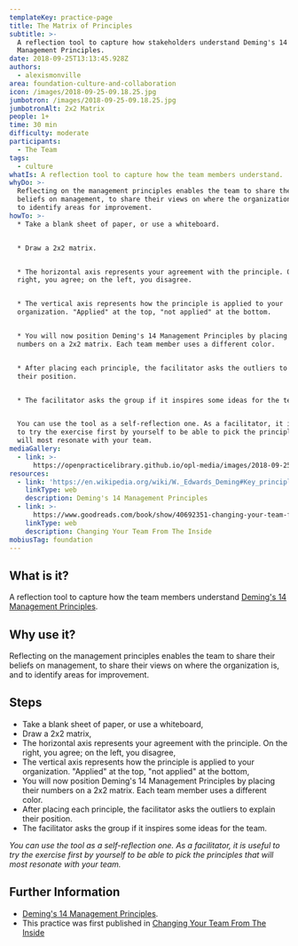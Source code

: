 ```yaml
---
templateKey: practice-page
title: The Matrix of Principles
subtitle: >-
  A reflection tool to capture how stakeholders understand Deming's 14
  Management Principles.
date: 2018-09-25T13:13:45.928Z
authors:
  - alexismonville
area: foundation-culture-and-collaboration
icon: /images/2018-09-25-09.18.25.jpg
jumbotron: /images/2018-09-25-09.18.25.jpg
jumbotronAlt: 2x2 Matrix
people: 1+
time: 30 min
difficulty: moderate
participants:
  - The Team
tags:
  - culture
whatIs: A reflection tool to capture how the team members understand.
whyDo: >-
  Reflecting on the management principles enables the team to share their
  beliefs on management, to share their views on where the organization is, and
  to identify areas for improvement.
howTo: >-
  * Take a blank sheet of paper, or use a whiteboard.


  * Draw a 2x2 matrix.


  * The horizontal axis represents your agreement with the principle. On the
  right, you agree; on the left, you disagree.


  * The vertical axis represents how the principle is applied to your
  organization. "Applied" at the top, "not applied" at the bottom.


  * You will now position Deming's 14 Management Principles by placing their
  numbers on a 2x2 matrix. Each team member uses a different color.


  * After placing each principle, the facilitator asks the outliers to explain
  their position.


  * The facilitator asks the group if it inspires some ideas for the team.


  You can use the tool as a self-reflection one. As a facilitator, it is useful
  to try the exercise first by yourself to be able to pick the principles that
  will most resonate with your team.
mediaGallery:
  - link: >-
      https://openpracticelibrary.github.io/opl-media/images/2018-09-25-09.18.25.jpg
resources:
  - link: 'https://en.wikipedia.org/wiki/W._Edwards_Deming#Key_principles'
    linkType: web
    description: Deming's 14 Management Principles
  - link: >-
      https://www.goodreads.com/book/show/40692351-changing-your-team-from-the-inside
    linkType: web
    description: Changing Your Team From The Inside
mobiusTag: foundation
---
```

## What is it?

A reflection tool to capture how the team members understand [Deming's 14 Management Principles](https://en.wikipedia.org/wiki/W._Edwards_Deming#Key_principles).

## Why use it?

Reflecting on the management principles enables the team to share their beliefs on management, to share their views on where the organization is, and to identify areas for improvement.

## Steps

- Take a blank sheet of paper, or use a whiteboard,
- Draw a 2x2 matrix,
- The horizontal axis represents your agreement with the principle. On the right, you agree; on the left, you disagree,
- The vertical axis represents how the principle is applied to your organization. "Applied" at the top, "not applied" at the bottom,
- You will now position Deming's 14 Management Principles by placing their numbers on a 2x2 matrix. Each team member uses a different color.
- After placing each principle, the facilitator asks the outliers to explain their position.
- The facilitator asks the group if it inspires some ideas for the team.

_You can use the tool as a self-reflection one. As a facilitator, it is useful to try the exercise first by yourself to be able to pick the principles that will most resonate with your team._

## Further Information

- [Deming's 14 Management Principles](https://en.wikipedia.org/wiki/W._Edwards_Deming#Key_principles).
- This practice was first published in [Changing Your Team From The Inside](https://www.goodreads.com/book/show/40692351-changing-your-team-from-the-inside)
